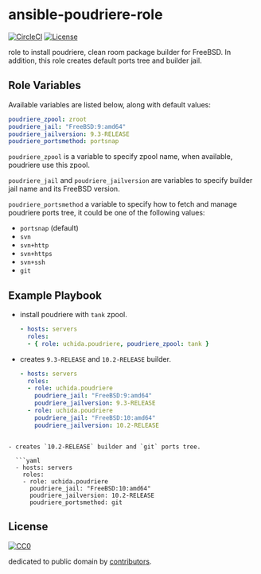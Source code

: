 # ansible-poudriere-role

[![CircleCI](https://img.shields.io/circleci/project/uchida/ansible-poudriere-role.svg)](https://circleci.com/gh/uchida/ansible-poudriere-role)
[![License](https://img.shields.io/github/license/uchida/ansible-poudriere-role.svg)](http://creativecommons.org/publicdomain/zero/1.0/deed)

role to install poudriere, clean room package builder for FreeBSD.
In addition, this role creates default ports tree and builder jail.

## Role Variables

Available variables are listed below, along with default values:

```yaml
poudriere_zpool: zroot
poudriere_jail: "FreeBSD:9:amd64"
poudriere_jailversion: 9.3-RELEASE
poudriere_portsmethod: portsnap
```

`poudriere_zpool` is a variable to specify zpool name, when available, poudriere use this zpool.

`poudriere_jail` and `poudriere_jailversion` are variables to specify builder jail name and its FreeBSD version.

`poudriere_portsmethod` a variable to specify how to fetch and manage poudriere ports tree, it could be one of the following values:

  - `portsnap` (default)
  - `svn`
  - `svn+http`
  - `svn+https`
  - `svn+ssh`
  - `git`

## Example Playbook

- install poudriere with `tank` zpool.
  ```yaml
  - hosts: servers
    roles:
    - { role: uchida.poudriere, poudriere_zpool: tank }
  ```

- creates `9.3-RELEASE` and `10.2-RELEASE` builder.
  ```yaml
  - hosts: servers
    roles:
    - role: uchida.poudriere
      poudriere_jail: "FreeBSD:9:amd64"
      poudriere_jailversion: 9.3-RELEASE
    - role: uchida.poudriere
      poudriere_jail: "FreeBSD:10:amd64"
      poudriere_jailversion: 10.2-RELEASE
```

- creates `10.2-RELEASE` builder and `git` ports tree.

  ```yaml
  - hosts: servers
    roles:
    - role: uchida.poudriere
      poudriere_jail: "FreeBSD:10:amd64"
      poudriere_jailversion: 10.2-RELEASE
      poudriere_portsmethod: git
```

## License

[![CC0](http://i.creativecommons.org/p/zero/1.0/88x31.png "CC0")](http://creativecommons.org/publicdomain/zero/1.0/deed)

dedicated to public domain by [contributors](https://github.com/uchida/packer-poudriere/graphs/contributors).
